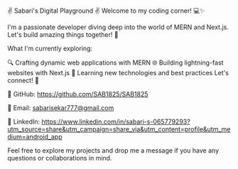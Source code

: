 ✌️ Sabari's Digital Playground ✌️
Welcome to my coding corner! 💻✨

I'm a passionate developer diving deep into the world of MERN and Next.js. Let's build amazing things together! 🚀

What I'm currently exploring:

🔍 Crafting dynamic web applications with MERN
🌐 Building lightning-fast websites with Next.js
🌱 Learning new technologies and best practices
Let's connect! 🤝

🔗 GitHub: https://github.com/SAB1825/SAB1825

📧 Email: sabarisekar777@gmail.com

💬 LinkedIn: https://www.linkedin.com/in/sabari-s-065779293?utm_source=share&utm_campaign=share_via&utm_content=profile&utm_medium=android_app 

Feel free to explore my projects and drop me a message if you have any questions or collaborations in mind.
